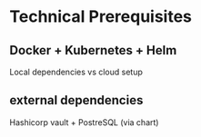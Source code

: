# Technical Prerequisites

## Docker + Kubernetes + Helm

Local dependencies vs cloud setup

## external dependencies

Hashicorp vault + PostreSQL
(via chart)